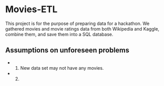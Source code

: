 # Movies-ETL

This project is for the purpose of preparing data for a hackathon. We gathered movies and movie ratings data from both Wikipedia and Kaggle, combine them, and save them into a SQL database.

## Assumptions on unforeseen problems

- 1. New data set may not have any movies.
- 2. 
